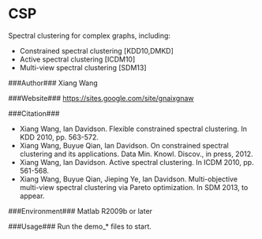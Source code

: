 CSP
===

Spectral clustering for complex graphs, including:
+ Constrained spectral clustering [KDD10,DMKD]
+ Active spectral clustering [ICDM10]
+ Multi-view spectral clustering [SDM13]

###Author###
Xiang Wang

###Website###
https://sites.google.com/site/gnaixgnaw

###Citation###
+ Xiang Wang, Ian Davidson. Flexible constrained spectral clustering. In KDD 2010, pp. 563-572. 
+ Xiang Wang, Buyue Qian, Ian Davidson. On constrained spectral clustering and its applications. Data Min. Knowl. Discov., in press, 2012.
+ Xiang Wang, Ian Davidson. Active spectral clustering. In ICDM 2010, pp. 561-568.
+ Xiang Wang, Buyue Qian, Jieping Ye, Ian Davidson. Multi-objective multi-view spectral clustering via Pareto optimization. In SDM 2013, to appear.

###Environment###
Matlab R2009b or later

###Usage###
Run the demo_* files to start.
